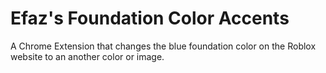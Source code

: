 # Efaz's Foundation Color Accents

A Chrome Extension that changes the blue foundation color on the Roblox website to an another color or image.